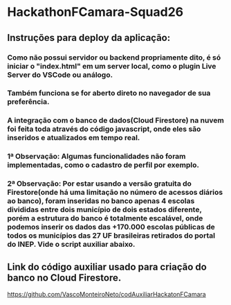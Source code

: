 # HackathonFCamara-Squad26

## Instruções para deploy da aplicação:
### Como não possui servidor ou backend propriamente dito, é só iniciar o "index.html" em um server local, como o plugin Live Server do VSCode ou análogo.
### Também funciona se for aberto direto no navegador de sua preferência.

### A integração com o banco de dados(Cloud Firestore) na nuvem foi feita toda através do código javascript, onde eles são inseridos e atualizados em tempo real.

### 1ª Observação: Algumas funcionalidades não foram implementadas, como o cadastro de perfil por exemplo.

### 2ª Observação: Por estar usando a versão gratuita do Firestore(onde há uma limitação no número de acessos diários ao banco), foram inseridas no banco apenas 4 escolas divididas entre dois município de dois estados diferente, porém a estrutura do banco é totalmente escalável, onde podemos inserir os dados das +170.000 escolas públicas de todos os municípios das 27 UF brasileiras retirados do portal do INEP. Vide o script auxiliar abaixo.

## Link do código auxiliar usado para criação do banco no Cloud Firestore.
https://github.com/VascoMonteiroNeto/codAuxiliarHackatonFCamara
